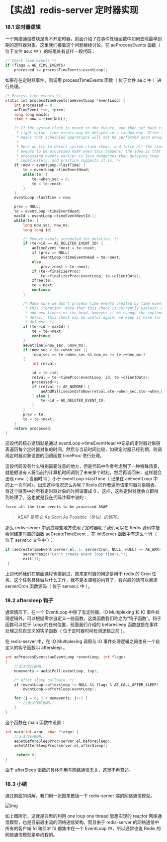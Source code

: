 # 【实战】redis-server 定时器实现



### 18.1 定时器逻辑

一个网络通信模块是离不开定时器，前面介绍了在事件处理函数中如何去除最早到期的定时器对象，这里我们接着这个问题继续讨论。在 aeProcessEvents 函数（ 位于文件 ae.c 中 ）的结尾处有这样一段代码：

```c
/* Check time events */
if (flags & AE_TIME_EVENTS)
	processed += processTimeEvents(eventLoop);
```

如果存在定时器事件，则调用 processTimeEvents 函数（ 位于文件 ae.c 中 ）进行处理。

```c
/* Process time events */
static int processTimeEvents(aeEventLoop *eventLoop) {
    int processed = 0;
    aeTimeEvent *te, *prev;
    long long maxId;
    time_t now = time(NULL);

    /* If the system clock is moved to the future, and then set back to the
     * right value, time events may be delayed in a random way. Often this
     * means that scheduled operations will not be performed soon enough.
     *
     * Here we try to detect system clock skews, and force all the time
     * events to be processed ASAP when this happens: the idea is that
     * processing events earlier is less dangerous than delaying them
     * indefinitely, and practice suggests it is. */
    if (now < eventLoop->lastTime) {
        te = eventLoop->timeEventHead;
        while(te) {
            te->when_sec = 0;
            te = te->next;
        }
    }
    eventLoop->lastTime = now;

    prev = NULL;
    te = eventLoop->timeEventHead;
    maxId = eventLoop->timeEventNextId-1;
    while(te) {
        long now_sec, now_ms;
        long long id;

        /* Remove events scheduled for deletion. */
        if (te->id == AE_DELETED_EVENT_ID) {
            aeTimeEvent *next = te->next;
            if (prev == NULL)
                eventLoop->timeEventHead = te->next;
            else
                prev->next = te->next;
            if (te->finalizerProc)
                te->finalizerProc(eventLoop, te->clientData);
            zfree(te);
            te = next;
            continue;
        }

        /* Make sure we don't process time events created by time events in
         * this iteration. Note that this check is currently useless: we always
         * add new timers on the head, however if we change the implementation
         * detail, this check may be useful again: we keep it here for future
         * defense. */
        if (te->id > maxId) {
            te = te->next;
            continue;
        }
        aeGetTime(&now_sec, &now_ms);
        if (now_sec > te->when_sec ||
            (now_sec == te->when_sec && now_ms >= te->when_ms))
        {
            int retval;

            id = te->id;
            retval = te->timeProc(eventLoop, id, te->clientData);
            processed++;
            if (retval != AE_NOMORE) {
                aeAddMillisecondsToNow(retval,&te->when_sec,&te->when_ms);
            } else {
                te->id = AE_DELETED_EVENT_ID;
            }
        }
        prev = te;
        te = te->next;
    }
    return processed;
}
```

这段代码核心逻辑就是通过 eventLoop→timeEventHead 中记录的定时器对象链表遍历每个定时器对象的时间，然后与当前时间比较，如果定时器已经到期，则调用定时器对象设置的回调函数 timeProc 进行处理。

这段代码没有什么特别需要注意的地方，但是代码中作者考虑到了一种特殊场景，就是假设有人将当前的计算机时间调到了未来某个时刻，然后再调回来，这样就会出现 now（ 当前时间 ）小于 eventLoop→lastTime（ 记录在 aeEventLoop 中的上一次时间）。出现这种情况怎么办呢？Redis 的作者遍历该定时器对象链表，将这个链表中的所有定时器对象的时间设置成 0 。这样，这些定时器就会立即得到处理了。这也就是我在代码注释中说的：

```c
force all the time events to be processed ASAP
```

> ASAP 是英文 As Soon As Possible（尽快）的缩写。

那么 redis-server 中到底哪些地方使用了定时器呢？我们可以在 Redis 源码中搜索创建定时器的函数 aeCreateTimeEvent ，在 initServer 函数中有这么一行（ 位于 server.c 文件中 ）：

```c
if (aeCreateTimeEvent(server.el, 1, serverCron, NULL, NULL) == AE_ERR) {
        serverPanic("Can't create event loop timers.");
        exit(1);
 }
```

上述代码我们在前面课程也提到过，原来定时器的用途是用于 redis 的 Cron 任务。这个任务具体做些什么工作，就不是本课程的内容了，有兴趣的话可以阅读 serverCron 函数源码（ 位于 server.c 中 ）。

### 18.2 aftersleep 钩子

通常情形下，在一个 EventLoop 中除了有定时器、IO Multiplexing 和 IO 事件处理逻辑外，可以根据需求自定义一些函数，这类函数我们称之为“钩子函数”。钩子函数可以位于 Loop 的任何位置，前面我们介绍的 beforesleep 函数就是在事件处理之前自定义的钩子函数（ 位于定时器时间检测逻辑之前 ）。

在 redis-server 中，在 IO Multiplexing 调用与 IO 事件处理逻辑之间也有一个自定义的钩子函数叫 aftersleep 。

```c
int aeProcessEvents(aeEventLoop *eventLoop, int flags)
{
    //无关代码省略...
    numevents = aeApiPoll(eventLoop, tvp);

    /* After sleep callback. */
    if (eventLoop->aftersleep != NULL && flags & AE_CALL_AFTER_SLEEP)
    	eventLoop->aftersleep(eventLoop);

    for (j = 0; j < numevents; j++) {
        //无关代码省略...
    }	
}
```

这个函数在 main 函数中设置：

```c
int main(int argc, char **argv) {
	//无关代码省略...
	aeSetBeforeSleepProc(server.el,beforeSleep);
    aeSetAfterSleepProc(server.el,afterSleep);
    
     return 0;
}
```

由于 afterSleep 函数的具体作用与网络通信无关，这里不再赘述。

### 18.3 小结

通过前面的讲解，我们用一张图来概括一下 redis-server 端的网络通信模型。

![img](https://images.gitbook.cn/c3f5c9e0-f20a-11e8-a886-5157ca7834b5)

如上图所示，这就是典型的利用 one loop one thread 思想实现的 reactor 网络通信模型，也是目前最主流的网络通信架构。而且由于 redis-server 的网络通信中所有的客户端 fd 和侦听 fd 都集中在一个 EventLoop 中，所以通常也说 Redis 的网络通信模型是单线程的。